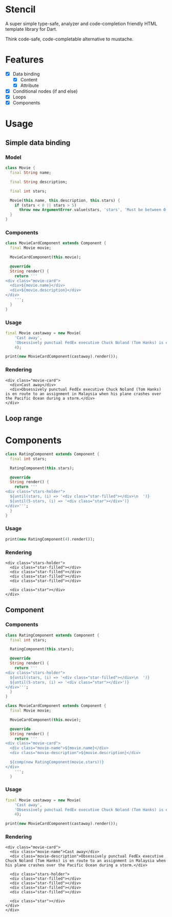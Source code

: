 # Stencil

A super simple type-safe, analyzer and code-completion friendly HTML
template library for Dart.

Think code-safe, code-completable alternative to mustache.

# Features

- [x] Data binding
    - [x] Content
    - [x] Attribute
- [x] Conditional nodes (if and else)
- [x] Loops
- [x] Components

# Usage

## Simple data binding

### Model

```dart
class Movie {
  final String name;

  final String description;

  final int stars;

  Movie(this.name, this.description, this.stars) {
    if (stars < 0 || stars > 5)
      throw new ArgumentError.value(stars, 'stars', 'Must be between 0 and 5!');
  }
}
```

### Components

```dart
class MovieCardComponent extends Component {
  final Movie movie;

  MovieCardComponent(this.movie);

  @override
  String render() {
    return '''
<div class="movie-card">
  <div>${movie.name}</div>
  <div>${movie.description}</div>
</div>
    ''';
  }
}
```

### Usage

```dart
final Movie castaway = new Movie(
    'Cast away',
    'Obsessively punctual FedEx executive Chuck Noland (Tom Hanks) is en route to an assignment in Malaysia when his plane crashes over the Pacific Ocean during a storm.',
    4);

print(new MovieCardComponent(castaway).render());
```

### Rendering

```
<div class="movie-card">
  <div>Cast away</div>
  <div>Obsessively punctual FedEx executive Chuck Noland (Tom Hanks) is en route to an assignment in Malaysia when his plane crashes over the Pacific Ocean during a storm.</div>
</div>
```

## Loop range

# Components

```dart
class RatingComponent extends Component {
  final int stars;

  RatingComponent(this.stars);

  @override
  String render() {
    return '''
<div class="stars-holder">
  ${until(stars, (i) => '<div class="star-filled"></div>\n  ')}
  ${until(5-stars, (i) => '<div class="star"></div>')}
</div>''';
  }
}
```

### Usage

```dart
print(new RatingComponent(4).render());
```

### Rendering

```
<div class="stars-holder">
  <div class="star-filled"></div>
  <div class="star-filled"></div>
  <div class="star-filled"></div>
  <div class="star-filled"></div>

  <div class="star"></div>
</div>
```

## Component

### Components

```dart
class RatingComponent extends Component {
  final int stars;

  RatingComponent(this.stars);

  @override
  String render() {
    return '''
<div class="stars-holder">
  ${until(stars, (i) => '<div class="star-filled"></div>\n  ')}
  ${until(5-stars, (i) => '<div class="star"></div>')}
</div>''';
  }
}

class MovieCardComponent extends Component {
  final Movie movie;

  MovieCardComponent(this.movie);

  @override
  String render() {
    return '''
<div class="movie-card">
  <div class="movie-name">${movie.name}</div>
  <div class="movie-description">${movie.description}</div>

  ${comp(new RatingComponent(movie.stars))}
</div>
    ''';
  }
```

### Usage

```dart
final Movie castaway = new Movie(
    'Cast away',
    'Obsessively punctual FedEx executive Chuck Noland (Tom Hanks) is en route to an assignment in Malaysia when his plane crashes over the Pacific Ocean during a storm.',
    4);

print(new MovieCardComponent(castaway).render());
```

### Rendering

```
<div class="movie-card">
  <div class="movie-name">Cast away</div>
  <div class="movie-description">Obsessively punctual FedEx executive Chuck Noland (Tom Hanks) is en route to an assignment in Malaysia when his plane crashes over the Pacific Ocean during a storm.</div>

  <div class="stars-holder">
  <div class="star-filled"></div>
  <div class="star-filled"></div>
  <div class="star-filled"></div>
  <div class="star-filled"></div>

  <div class="star"></div>
</div>
</div>
```